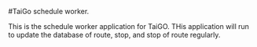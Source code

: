 #TaiGo schedule worker.

This is the schedule worker application for TaiGO.
THis application will run to update the database of route, stop, and stop of route regularly.